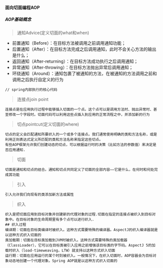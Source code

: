 #### 面向切面编程AOP
##### AOP基础概念

> 通知Advice(定义切面的what和when)

* 前置通知（Before）：在目标方法被调用之前调用通知功能；
* 后置通知（After）：在目标方法完成之后调用通知，此时不会关心方法的输出是什么；
* 返回通知（After-returning）：在目标方法成功执行之后调用通知；
* 异常通知（After-throwing）：在目标方法抛出异常后调用通知；
* 环绕通知（Around）：通知包裹了被通知的方法，在被通知的方法调用之前和调用之后执行自定义的行为

```text
// spring内部执行的核心代码
```
> 连接点join point

```text
连接点是在应用执行过程中能够插入切面的一个点。这个点可以是调用方法时、抛出异常时、甚至修改一个字段时。切面代码可以利用这些点插入到应用的正常流程之中，并添加新的行为
```

> 切点pointcut(定义切面的where)

```text
切点的定义会匹配通知所要织入的一个或多个连接点。我们通常使用明确的类和方法名称，或是利用正则表达式定义所匹配的类和方法名称来指定这些切点。
有些AOP框架允许我们创建动态的切点，可以根据运行时的决策（比如方法的参数值）来决定是否应用通知.
```

> 切面

```text
切面是通知和切点的结合。通知和切点共同定义了切面的全部内容——它是什么，在何时和何处完成其功能
```

> 引入

```text
引入允许我们向现有的类添加新方法或属性 
```

> 织入

```text
织入是把切面应用到目标对象并创建新的代理对象的过程.切面在指定的连接点被织入到目标对象中。在目标对象的生命周期里有多个点可以进行织入.
## 织入过程
编译期：切面在目标类编译时被织入。这种方式需要特殊的编译器。AspectJ的织入编译器就是以这种方式织入切面的
类加载期：切面在目标类加载到JVM时被织入。这种方式需要特殊的类加载器（ClassLoader），它可以在目标类被引入应用之前增强该目标类的字节码。AspectJ 5的加载时织入（load-timeweaving，LTW）就支持以这种方式织入切面
运行期：切面在应用运行的某个时刻被织入。一般情况下，在织入切面时，AOP容器会为目标对象动态地创建一个代理对象。Spring AOP就是以这种方式织入切面的
```

